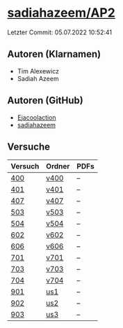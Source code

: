 # [sadiahazeem/AP2](https://github.com/sadiahazeem/AP2)

Letzter Commit: 05.07.2022 10:52:41

## Autoren (Klarnamen)
- Tim Alexewicz
- Sadiah Azeem

## Autoren (GitHub)
- [Ejacoolaction](https://github.com/Ejacoolaction)
- [sadiahazeem](https://github.com/sadiahazeem)

## Versuche

|        Versuch         |                                                 Ordner                                                 |PDFs|
|------------------------|--------------------------------------------------------------------------------------------------------|----|
|[400](../../versuch/400)|[v400](https://github.com/sadiahazeem/AP2/tree/main/Optik/latex-template/v400)                          |–   |
|[401](../../versuch/401)|[v401](https://github.com/sadiahazeem/AP2/tree/main/Michelson/latex-template/v401)                      |–   |
|[407](../../versuch/407)|[v407](https://github.com/sadiahazeem/AP2/tree/main/Fresnelelel/latex-template/v407)                    |–   |
|[503](../../versuch/503)|[v503](https://github.com/sadiahazeem/AP2/tree/main/Scheisetroepfchen/latex-template/v503)              |–   |
|[504](../../versuch/504)|[v504](https://github.com/sadiahazeem/AP2/tree/main/Thermische%20Elektronenemission/latex-template/v504)|–   |
|[602](../../versuch/602)|[v602](https://github.com/sadiahazeem/AP2/tree/main/Roentgenemission/latex-template/v602)               |–   |
|[606](../../versuch/606)|[v606](https://github.com/sadiahazeem/AP2/tree/main/Suszeptibilitaet/latex-template/v606)               |–   |
|[701](../../versuch/701)|[v701](https://github.com/sadiahazeem/AP2/tree/main/YoungAlphaDerEchteDuWeisst/latex-template/v701)     |–   |
|[703](../../versuch/703)|[v703](https://github.com/sadiahazeem/AP2/tree/main/Geiger-Mueller/latex-template/v703)                 |–   |
|[704](../../versuch/704)|[v704](https://github.com/sadiahazeem/AP2/tree/main/Gammarino/latex-template/v704)                      |–   |
|[901](../../versuch/901)|[us1](https://github.com/sadiahazeem/AP2/tree/main/us1/latex-template/us1)                              |–   |
|[902](../../versuch/902)|[us2](https://github.com/sadiahazeem/AP2/tree/main/US2/latex-template/us2)                              |–   |
|[903](../../versuch/903)|[us3](https://github.com/sadiahazeem/AP2/tree/main/us3/latex-template/us3)                              |–   |
